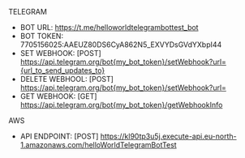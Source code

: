 
TELEGRAM
- BOT URL: https://t.me/helloworldtelegrambottest_bot
- BOT TOKEN: 7705156025:AAEUZ80DS6CyA862N5_EXVYDsGVdYXbpI44
- SET WEBHOOK: [POST] https://api.telegram.org/bot{my_bot_token}/setWebhook?url={url_to_send_updates_to}
- DELETE WEBHOOL: [POST] https://api.telegram.org/bot{my_bot_token}/setWebhook?url=
- GET WEBHOOK: [GET] https://api.telegram.org/bot{my_bot_token}/getWebhookInfo

AWS
- API ENDPOINT: [POST] https://kl90tp3u5j.execute-api.eu-north-1.amazonaws.com/helloWorldTelegramBotTest

